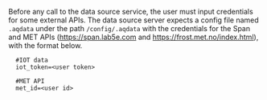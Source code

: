 Before any call to the data source service, the user must input credentials for some external APIs. The data source server expects a config file named `.aqdata` under the path `/config/.aqdata` with the credentials for the Span and MET APIs (https://span.lab5e.com and https://frost.met.no/index.html), with the format below.

      #IOT data
      iot_token=<user token>

      #MET API
      met_id=<user id>
